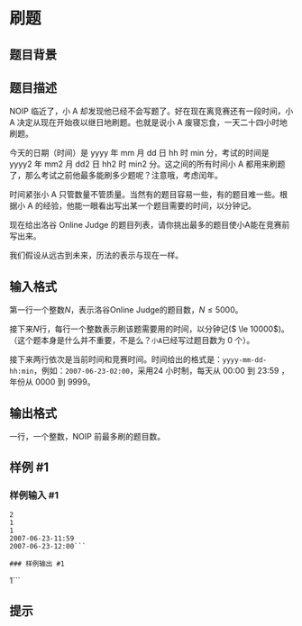 # 刷题

## 题目背景



## 题目描述

NOIP 临近了，小 A 却发现他已经不会写题了。好在现在离竞赛还有一段时间，小 A 决定从现在开始夜以继日地刷题。也就是说小 A 废寝忘食，一天二十四小时地刷题。

今天的日期（时间）是 yyyy 年 mm 月 dd 日 hh 时 min 分，考试的时间是 yyyy2 年 mm2 月 dd2 日 hh2 时 min2 分。这之间的所有时间小 A 都用来刷题了，那么考试之前他最多能刷多少题呢？注意哦，考虑闰年。

时间紧张小 A 只管数量不管质量。当然有的题目容易一些，有的题目难一些。根据小 A 的经验，他能一眼看出写出某一个题目需要的时间，以分钟记。

现在给出洛谷 Online Judge 的题目列表，请你挑出最多的题目使小A能在竞赛前写出来。

我们假设从远古到未来，历法的表示与现在一样。


## 输入格式

第一行一个整数$N$，表示洛谷Online Judge的题目数，$N≤5000$。

接下来$N$行，每行一个整数表示刷该题需要用的时间，以分钟记($ \le 10000$)。（这个题本身是什么并不重要，不是么？`小A`已经写过题目数为 $0$ 个）。

接下来两行依次是当前时间和竞赛时间。时间给出的格式是：`yyyy-mm-dd-hh:min`，例如：`2007-06-23-02:00`，采用$24$ 小时制，每天从 00:00 到 23:59 ，年份从 $0000$ 到 $9999$。


## 输出格式

一行，一个整数，NOIP 前最多刷的题目数。


## 样例 #1

### 样例输入 #1
```
2
1
1
2007-06-23-11:59
2007-06-23-12:00```

### 样例输出 #1

```
1```

## 提示


